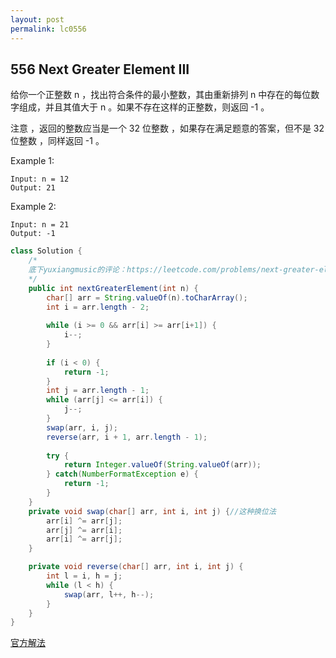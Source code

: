 ```yaml
---
layout: post
permalink: lc0556 
---
```


## 556 Next Greater Element III

给你一个正整数 n ，找出符合条件的最小整数，其由重新排列 n 中存在的每位数字组成，并且其值大于 n 。如果不存在这样的正整数，则返回 -1 。

注意 ，返回的整数应当是一个 32 位整数 ，如果存在满足题意的答案，但不是 32 位整数 ，同样返回 -1 。

Example 1:

    Input: n = 12
    Output: 21

Example 2:

    Input: n = 21
    Output: -1


```java
class Solution {
    /*
    底下yuxiangmusic的评论：https://leetcode.com/problems/next-greater-element-iii/discuss/101824/Simple-Java-solution-(4ms)-with-explanation.
    */
    public int nextGreaterElement(int n) {
        char[] arr = String.valueOf(n).toCharArray();
        int i = arr.length - 2;
        
        while (i >= 0 && arr[i] >= arr[i+1]) {
            i--;
        }
        
        if (i < 0) {
            return -1;
        }
        int j = arr.length - 1;
        while (arr[j] <= arr[i]) {
            j--;
        }
        swap(arr, i, j);
        reverse(arr, i + 1, arr.length - 1);
        
        try {
            return Integer.valueOf(String.valueOf(arr));
        } catch(NumberFormatException e) {
            return -1;
        }
    }
    private void swap(char[] arr, int i, int j) {//这种换位法
        arr[i] ^= arr[j];
        arr[j] ^= arr[i];
        arr[i] ^= arr[j];
    }

    private void reverse(char[] arr, int i, int j) {
        int l = i, h = j;
        while (l < h) {
            swap(arr, l++, h--);
        }
    }
}
```

[官方解法](https://leetcode-cn.com/problems/next-greater-element-iii/solution/xia-yi-ge-geng-da-yuan-su-iii-by-leetcode/)